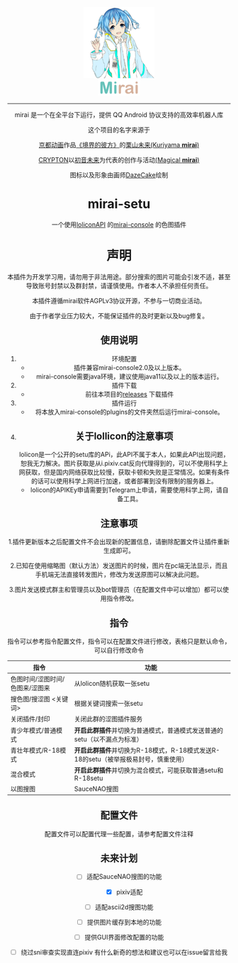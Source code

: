 <div align="center">
   <img width="160" src="doc/mirai.png" alt="logo"></br>

   <img width="95" src="doc/mirai.svg" alt="title">

----

mirai 是一个在全平台下运行，提供 QQ Android 协议支持的高效率机器人库

这个项目的名字来源于
<p><a href = "http://www.kyotoanimation.co.jp/">京都动画</a>作品<a href = "https://zh.moegirl.org.cn/zh-hans/%E5%A2%83%E7%95%8C%E7%9A%84%E5%BD%BC%E6%96%B9">《境界的彼方》</a>的<a href = "https://zh.moegirl.org.cn/zh-hans/%E6%A0%97%E5%B1%B1%E6%9C%AA%E6%9D%A5">栗山未来(Kuriyama <b>mirai</b>)</a></p>
<p><a href = "https://www.crypton.co.jp/">CRYPTON</a>以<a href = "https://www.crypton.co.jp/miku_eng">初音未来</a>为代表的创作与活动<a href = "https://magicalmirai.com/2019/index_en.html">(Magical <b>mirai</b>)</a></p>
图标以及形象由画师<a href = "https://github.com/DazeCake">DazeCake</a>绘制

# mirai-setu

一个使用[loliconAPI](https://api.lolicon.app/#/setu) 的[mirai-console](https://github.com/mamoe/mirai-console) 的色图插件

# 声明

本插件为开发学习用，请勿用于非法用途。部分搜索的图片可能会引发不适，甚至导致账号封禁以及群封禁，请谨慎使用。作者本人不承担任何责任。

本插件遵循mirai软件AGPLv3协议开源，不参与一切商业活动。

由于作者学业压力较大，不能保证插件的及时更新以及bug修复。

## 使用说明

1. 环境配置
   - 插件兼容mirai-console2.0及以上版本。
   - mirai-console需要java环境，建议使用java11以及以上的版本运行。
2. 插件下载
   - 前往本项目的[releases](https://github.com/meaningtree/mirai-setu/releases) 下载插件
3. 插件运行
   - 将本放入mirai-console的plugins的文件夹然后运行mirai-console。
4. 关于lollicon的注意事项
   -
   lolicon是一个公开的setu库的APi，此API不属于本人，如果此API出现问题，恕我无力解决。图片获取是从i.pixiv.cat反向代理得到的，可以不使用科学上网获取，但是国内网络获取比较慢，获取卡顿和失败是正常情况。如果有条件的话可以使用科学上网进行加速，或者部署到没有限制的服务器上。
   - lolicon的APIKEy申请需要到Telegram上申请，需要使用科学上网，请自备工具。

## 注意事项

1.插件更新版本之后配置文件不会出现新的配置信息，请删除配置文件让插件重新生成即可。

2.已知在使用缩略图（默认方法）发送图片的时候，图片在pc端无法显示，而且手机端无法直接转发图片，修改为发送原图可以解决此问题。

3.图片发送模式群主和管理员以及bot管理员（在配置文件中可以增加）都可以使用指令修改。

## 指令

指令可以参考指令配置文件，指令可以在配置文件进行修改，表格只是默认命令，可以自行修改命令

|  指令   | 功能  |
|  ----  | ----  |
| 色图时间/涩图时间/色图来/涩图来  | 从lolicon随机获取一张setu |
| 搜色图/搜涩图 <关键词>  | 根据关键词搜索一张setu |
| 关闭插件/封印 | 关闭此群的涩图插件服务 |
| 青少年模式/普通模式 | **开启此群插件**并切换为普通模式，普通模式发送普通的setu（以不漏点为标准）|
| 青壮年模式/R-18模式 | **开启此群插件**并切换为R-18模式，R-18模式发送R-18的setu（被举报极易封号，慎重使用） |
| 混合模式 | **开启此群插件**并切换为混合模式，可能获取普通setu和R-18setu |
| 以图搜图 | SauceNAO搜图 |

## 配置文件

配置文件可以配置代理一些配置，请参考配置文件注释

## 未来计划

- [ ] 适配SauceNAO搜图的功能

   - [x] pixiv适配
- [ ] 适配ascii2d搜图功能
- [ ] 提供图片缓存到本地的功能
- [ ] 提供GUI界面修改配置的功能
- [ ] 绕过sni审查实现直连pixiv 有什么新奇的想法和建议也可以在issue留言给我


